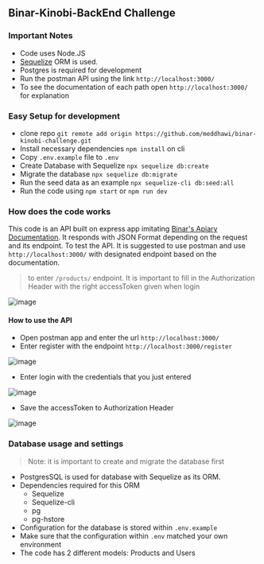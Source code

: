 ## **Binar-Kinobi-BackEnd Challenge**

### Important Notes
* Code uses Node.JS
* [Sequelize](https://sequelize.org/) ORM is used. 
* Postgres is required for development
* Run the postman API using the link `http://localhost:3000/`
* To see the documentation of each path open `http://localhost:3000/` for explanation

### Easy Setup for development
* clone repo `git remote add origin https://github.com/meddhawi/binar-kinobi-challenge.git`
* Install necessary dependencies `npm install` on cli
* Copy `.env.example` file to `.env`
* Create Database with Sequelize `npx sequelize db:create`
* Migrate the database `npx sequelize db:migrate`
* Run the seed data as an example `npx sequelize-cli db:seed:all`
* Run the code using `npm start` or `npm run dev`

### How does the code works
This code is an API built on express app imitating [Binar's Apiary Documentation](https://testbinar.docs.apiary.io/). It responds with JSON Format depending on the request and its endpoint. 
To test the API. It is suggested to use postman and use `http://localhost:3000/` with designated endpoint based on the documentation. 
> to enter `/products/` endpoint. It is important to fill in the Authorization Header with the right accessToken given when login

![image](https://user-images.githubusercontent.com/68779526/167640410-343d289b-812a-4dcc-8c69-3421d522164f.png)

#### How to use the API
* Open postman app and enter the url `http://localhost:3000/` 
* Enter register with the endpoint `http://localhost:3000/register`

![image](https://user-images.githubusercontent.com/68779526/167646584-e1ef899a-cb26-4666-9a1a-b2ba9f610634.png)
* Enter login with the credentials that you just entered

![image](https://user-images.githubusercontent.com/68779526/167647042-8c247788-fa87-4c68-a2eb-758ff3b926b0.png)

* Save the accessToken to Authorization Header

![image](https://user-images.githubusercontent.com/68779526/167647476-9d13a663-4678-468c-81cf-b7496eeb980e.png)




### Database usage and settings
> Note: it is important to create and migrate the database first
* PostgresSQL is used for database with Sequelize as its ORM. 
* Dependencies required for this ORM
  * Sequelize
  * Sequelize-cli
  * pg
  * pg-hstore
* Configuration for the database is stored within `.env.example`
* Make sure that the configuration within `.env` matched your own environment 
* The code has 2 different models: Products and Users












